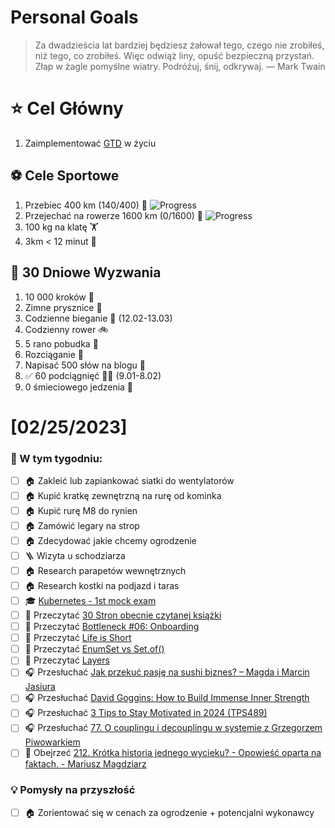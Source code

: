 
Personal Goals
==============
> Za dwadzieścia lat bardziej będziesz żałował tego, czego nie zrobiłeś, niż tego, co zrobiłeś. Więc odwiąż liny, opuść bezpieczną przystań. Złap w żagle pomyślne wiatry. Podróżuj, śnij, odkrywaj.
> — Mark Twain

# ⭐ Cel Główny
1. Zaimplementować [GTD](https://gettingthingsdone.com/) w życiu

## ⚽️ Cele Sportowe
1. Przebiec 400 km (140/400) 🏃 ![Progress](https://progress-bar.dev/38/)
2. Przejechać na rowerze 1600 km (0/1600) 🚴 ![Progress](https://progress-bar.dev/0/)
3. 100 kg na klatę  🏋️
4. 3km < 12 minut 👟

## 🎯 30 Dniowe Wyzwania
1. 10 000 kroków 🦶 
2. Zimne prysznice 🚿
3. Codzienne bieganie 🏃 (12.02-13.03)
4. Codzienny rower 🚲
5. 5 rano pobudka 🌅
6. Rozciąganie 🧘
7. Napisać 500 słów na blogu 📝
8. ✅ 60 podciągnięć 🏋️‍♂️ (9.01-8.02)
9. 0 śmieciowego jedzenia 🍔

# [02/25/2023]
### 🚧 W tym tygodniu:
- [ ] 🏠 Zakleić lub zapiankować siatki do wentylatorów
- [ ] 🏠 Kupić kratkę zewnętrzną na rurę od kominka
- [ ] 🏠 Kupić rurę M8 do rynien
- [ ] 🏠 Zamówić legary na strop
- [ ] 🏠 Zdecydować jakie chcemy ogrodzenie
- [ ] 🪜 Wizyta u schodziarza
- [ ] 🏠 Research parapetów wewnętrznych
- [ ] 🏠 Research kostki na podjazd i taras
- [ ] 🎓 [Kubernetes - 1st mock exam](https://www.udemy.com/course/certified-kubernetes-administrator-with-practice-tests/)
- [ ] 📗 Przeczytać [30 Stron obecnie czytanej książki](https://github.com/BartoszDabek/bdabek.pl/blob/master/miscellaneous/books.md)
- [ ] 📗 Przeczytać [Bottleneck #06: Onboarding](https://martinfowler.com/articles/bottlenecks-of-scaleups/06-onboarding.html)
- [ ] 📗 Przeczytać [Life is Short](https://www.paulgraham.com/vb.html)
- [ ] 📗 Przeczytać [EnumSet vs Set.of()](https://blog.jgardo.dev/2024/01/27/enumset-vs-set-of/)
- [ ] 📗 Przeczytać [Layers](https://java-design-patterns.com/patterns/layers/)
- [ ] 🎧 Przesłuchać [Jak przekuć pasję na sushi biznes? – Magda i Marcin Jasiura](https://zaprojektujswojezycie.pl/jak-przekuc-pasje-na-sushi-biznes-magda-i-marcin-jasiura/)
- [ ] 🎧 Przesłuchać [David Goggins: How to Build Immense Inner Strength](https://www.hubermanlab.com/episode/david-goggins-how-to-build-immense-inner-strength)
- [ ] 🎧 Przesłuchać [3 Tips to Stay Motivated in 2024 (TPS489)](https://www.asianefficiency.com/podcasts/489-stay-motivated-2024/)
- [ ] 🎧 Przesłuchać [77. O couplingu i decouplingu w systemie z Grzegorzem Piwowarkiem](https://bettersoftwaredesign.pl/episodes/77)
- [ ] 🎥 Obejrzeć [212. Krótka historia jednego wycieku? - Opowieść oparta na faktach. - Mariusz Magdziarz](https://youtu.be/9Hq9AUVtBnA)

### 💡 Pomysły na przyszłość
- [ ] 🏠 Zorientować się w cenach za ogrodzenie + potencjalni wykonawcy
